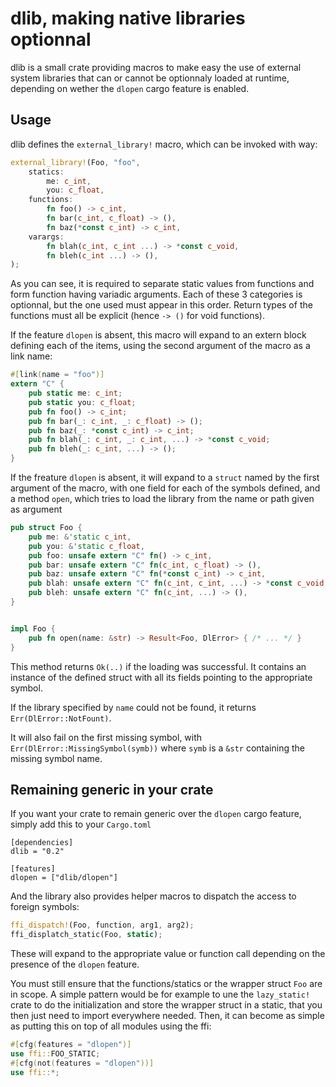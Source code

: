 # dlib, making native libraries optionnal

dlib is a small crate providing macros to make easy the use of external system libraries
that can or cannot be optionnaly loaded at runtime, depending on wether the `dlopen` cargo
feature is enabled.

## Usage

dlib defines the `external_library!` macro, which can be invoked with way:

```rust
external_library!(Foo, "foo",
    statics:
        me: c_int,
        you: c_float,
    functions:
        fn foo() -> c_int,
        fn bar(c_int, c_float) -> (),
        fn baz(*const c_int) -> c_int,
    varargs:
        fn blah(c_int, c_int ...) -> *const c_void,
        fn bleh(c_int ...) -> (),
);
```

As you can see, it is required to separate static values from functions and form function
having variadic arguments. Each of these 3 categories is optionnal, but the one used must appear
in this order. Return types of the functions must all be explicit (hence `-> ()` for void functions).

If the feature `dlopen` is absent, this macro will expand to an extern block defining each of the
items, using the second argument of the macro as a link name:

```rust
#[link(name = "foo")]
extern "C" {
    pub static me: c_int;
    pub static you: c_float;
    pub fn foo() -> c_int;
    pub fn bar(_: c_int, _: c_float) -> ();
    pub fn baz(_: *const c_int) -> c_int;
    pub fn blah(_: c_int, _: c_int, ...) -> *const c_void;
    pub fn bleh(_: c_int, ...) -> ();
}

```

If the freature `dlopen` is absent, it will expand to a `struct` named by the first argument of the macro,
with one field for each of the symbols defined, and a method `open`, which tries to load the library
from the name or path given as argument

```rust
pub struct Foo {
    pub me: &'static c_int,
    pub you: &'static c_float,
    pub foo: unsafe extern "C" fn() -> c_int,
    pub bar: unsafe extern "C" fn(c_int, c_float) -> (),
    pub baz: unsafe extern "C" fn(*const c_int) -> c_int,
    pub blah: unsafe extern "C" fn(c_int, c_int, ...) -> *const c_void,
    pub bleh: unsafe extern "C" fn(c_int, ...) -> (),
}


impl Foo {
    pub fn open(name: &str) -> Result<Foo, DlError> { /* ... */ }
}
```

This method returns `Ok(..)` if the loading was successful. It contains an instance of the defined struct
with all its fields pointing to the appropriate symbol.

If the library specified by `name` could not be found, it returns `Err(DlError::NotFount)`.

It will also fail on the first missing symbol, with `Err(DlError::MissingSymbol(symb))` where `symb` is a `&str`
containing the missing symbol name.

## Remaining generic in your crate

If you want your crate to remain generic over the `dlopen` cargo feature, simply add this to your `Cargo.toml`

```
[dependencies]
dlib = "0.2"

[features]
dlopen = ["dlib/dlopen"]
```

And the library also provides helper macros to dispatch the access to foreign symbols:

```rust
ffi_dispatch!(Foo, function, arg1, arg2);
ffi_displatch_static(Foo, static);
```

These will expand to the appropriate value or function call depending on the presence of the `dlopen` feature.

You must still ensure that the functions/statics or the wrapper struct `Foo` are in scope. A simple pattern would be
for example to une the `lazy_static!` crate to do the initialization and store the wrapper struct in a static, that you then
just need to import everywhere needed. Then, it can become as simple as putting this on top of all modules using the ffi:

```rust
#[cfg(features = "dlopen")]
use ffi::FOO_STATIC;
#[cfg(not(features = "dlopen"))]
use ffi::*;
```